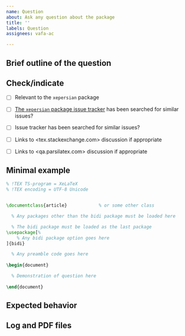 ```yaml
---
name: Question
about: Ask any question about the package
title: ''
labels: Question
assignees: vafa-ac

---
```


<!---
!! Please fill out all sections !!
-->

## Brief outline of the question


## Check/indicate
- [ ] Relevant to the `xepersian` package
- [ ] [The `xepersian` package issue tracker](https://github.com/persiantex/xepersian/issues) has been searched for similar issues?
- [ ] Issue tracker has been searched for similar issues?
- [ ] Links to <tex.stackexchange.com> discussion if appropriate
- [ ] Links to <qa.parsilatex.com> discussion if appropriate




## Minimal example 

```tex
% !TEX TS-program = XeLaTeX
% !TEX encoding = UTF-8 Unicode


\documentclass{article}            % or some other class

  % Any packages other than the bidi package must be loaded here

  % The bidi package must be loaded as the last package
\usepackage[%
    % Any bidi package option goes here
]{bidi}

  % Any preamble code goes here
  
\begin{document}

  % Demonstration of question here
  
\end{document}
```

## Expected behavior


## Log and PDF files  

<!---
!! Use drag-and-drop !!
-->
